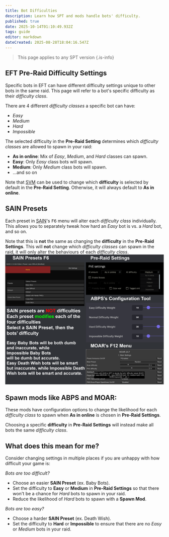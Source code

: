 ```yaml
---
title: Bot Difficulties
description: Learn how SPT and mods handle bots' difficulty.
published: true
date: 2025-10-14T01:10:49.932Z
tags: guide
editor: markdown
dateCreated: 2025-08-28T18:04:16.547Z
---
```


> This page applies to any SPT version
{.is-info}

## EFT Pre-Raid Difficulty Settings
Specific bots in EFT can have different difficulty settings unique to other bots in the same raid. This page will refer to a bot's specific difficulty as their *difficulty class*.

There are 4 different *difficulty classes* a specific bot can have:
- *Easy*
- *Medium*
- *Hard*
- *Impossible*

The selected difficulty in the **Pre-Raid Setting** determines which *difficulty classes* are allowed to spawn in your raid:
- **As in online**: Mix of *Easy*, *Medium*, and *Hard* classes can spawn.
- **Easy**: Only *Easy* class bots will spawn.
- **Medium**: Only *Medium* class bots will spawn.
- ...and so on

Note that [SVM](https://forge.sp-tarkov.com/mod/236/server-value-modifier-svm) can be used to change which **difficulty** is selected by default in the **Pre-Raid Setting**. Otherwise, it will always default to **As in online**.

## SAIN Presets
Each preset in [SAIN](https://forge.sp-tarkov.com/mod/791/sain-solarints-ai-modifications-full-ai-combat-system-replacement)'s <kbd>F6</kbd> menu will alter each *difficulty class* individually. This allows you to separately tweak how hard an *Easy* bot is vs. a *Hard* bot, and so on.

Note that this is **not** the same as changing the **difficulty** in the **Pre-Raid Settings**. This will **not** change which *difficulty classes* can spawn in the raid, it will only alter the behaviours of each *difficulty class*.
&nbsp;
<img src="/sain_presets_v2.png" alt="SAIN Presets" width=600 style="display: block; margin: 0 auto;">

## Spawn mods like ABPS and MOAR:
These mods have configuration options to change the likelihood for each *difficulty class* to spawn when **As in online** is chosen in **Pre-Raid Settings**.

Choosing a specific **difficulty** in **Pre-Raid Settings** will instead make all bots the same *difficulty class*.

## What does this mean for me?
Consider changing settings in multiple places if you are unhappy with how difficult your game is:

*Bots are too difficult?*
- Choose an easier **SAIN Preset** (ex. Baby Bots).
- Set the difficulty to **Easy** or **Medium** in **Pre-Raid Settings** so that there won't be a chance for *Hard* bots to spawn in your raid.
- Reduce the likelihood of *Hard* bots to spawn with a **Spawn Mod**.

*Bots are too easy?*
- Choose a harder **SAIN Preset** (ex. Death Wish).
- Set the difficulty to **Hard** or **Impossible** to ensure that there are no *Easy* or *Medium* bots in your raid.